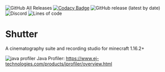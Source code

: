 ![GitHub All Releases](https://img.shields.io/github/downloads/Studio-Archetype/Shutter/total) [![Codacy Badge](https://app.codacy.com/project/badge/Grade/4239254582fa436993025e099d6c170b)](https://www.codacy.com/gh/Studio-Archetype/Shutter-Fabric/dashboard?utm_source=github.com&amp;utm_medium=referral&amp;utm_content=Studio-Archetype/Shutter-Fabric&amp;utm_campaign=Badge_Grade) ![GitHub release (latest by date)](https://img.shields.io/github/v/release/Studio-Archetype/Shutter) ![Discord](https://img.shields.io/discord/726511851189305354?color=%237289DA) ![Lines of code](https://img.shields.io/tokei/lines/github/Studio-Archetype/Shutter?label=Lines%20of%20Code)

# Shutter

A cinematography suite and recording studio for minecraft 1.16.2+

![java profiler](https://www.ej-technologies.com/images/product_banners/jprofiler_small.png) Java
Profiler: https://www.ej-technologies.com/products/jprofiler/overview.html
